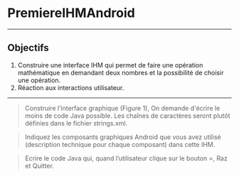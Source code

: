 # PremiereIHMAndroid

---
## Objectifs 

1. Construire une interface IHM qui permet de faire une opération mathématique en demandant 
deux nombres et la possibilité de choisir une opération.
1. Réaction aux interactions utilisateur.

---

  > Construire l’interface graphique (Figure 1), On demande d'écrire le moins de code Java possible. Les chaînes 
de caractères seront plutôt définies dans le fichier strings.xml. 

  > Indiquez les composants graphiques Android que vous avez utilisé (description technique  pour chaque 
composant)  dans cette IHM. 

  > Ecrire le code Java qui, quand l’utilisateur clique sur le bouton =, Raz et Quitter. 
